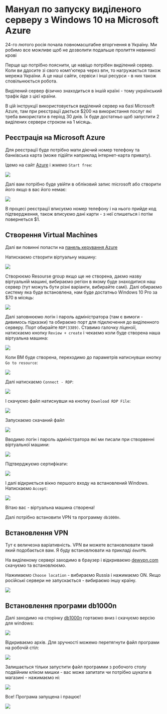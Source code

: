 # Мануал по запуску виділеного серверу з Windows 10 на Microsoft Azure

24-го лютого росія почала повномасштабне вторгнення в Україну. Ми робимо все можливе щоб не дозволити подальше пролиття невинної крові

Перще що потрібно пояснити, це навіщо потрібен виділений сервер.
Коли ви ддосите зі свого комп'ютера через впн, то нагружається також мережа України.
А це наші сайти, сервіси і інші ресурси - в них також сповільнюється робота.

Виділений сервер фізично знаходиться в іншій країні - тому український трафік йде з цієї країни.

В цій інструкції використовується виділений сервер на базі Microsoft Azure, там при реєстрації дається $200 на використання послуг які треба використати в період 30 днів.
Їх буде достатньо щоб запустити 2 виділених сервери строком на 1 місяць.

## Реєстрація на Microsoft Azure

Для реєстрації буде потрібно мати діючий номер телефону та банківська карта (може підійти наприклад інтернет-карта привату).

Ідемо на сайт [Azure](https://azure.microsoft.com/) і жмемо `Start free`:

![](azure-vpn-ua-images/Screenshot_1.png)

Далі вам потрібно буде увійти в обліковий запис microsoft або створити його якщо в вас його немає:

![](azure-vpn-ua-images/Screenshot_2.png)

В процесі реєстрації вписуємо номер телефону і на нього прийде код підтвердження, також вписуємо дані карти - з неї спишеться і потім повернеться $1.

## Створення Virtual Machines

Далі ви повинні попасти на [панель керування Azure](https://portal.azure.com/#home)

Натискаємо створити віртуальну машину:

![](azure-vpn-ua-images/Screenshot_3.png)

Створюємо Resourse group якщо ще не створена, даємо назву віртуальній машині, вибираємо регіон в якому буде знаходитися наш сервер (тут можуть бути різні варіанти, вибирайте самі).
Далі обираємо систему яка буде встановлена, нам буде достатньо Windows 10 Pro за $70 в місяць:

![](azure-vpn-ua-images/Screenshot_4.png)

Далі заповнюємо логін і пароль адміністратора (там є вимоги - дивимось підказки) та обираємо порт для підключення до виділенного серверу. Порт обирайте `RDP(3389)`.
Ставимо галочку ліцензії, натискаємо кнопку `Review + create` і чекаємо коли буде створена наша віртуальна машина:

![](azure-vpn-ua-images/Screenshot_5.png)

Коли ВМ буде створена, переходимо до параметрів натиснувши кнопку `Go to resource`:

![](azure-vpn-ua-images/Screenshot_6.png)

Далі натискаємо `Connect - RDP`:

![](azure-vpn-ua-images/Screenshot_7.png)

І скачуємо файл натиснувши на кнопку `Download RDP File`:

![](azure-vpn-ua-images/Screenshot_8.png)

Запускаємо скачаний файл

![](azure-vpn-ua-images/Screenshot_9.png)

Вводимо логін і пароль адміністратора які ми писали при створвенні віртуальної машини:

![](azure-vpn-ua-images/Screenshot_10.png)

Підтверджуємо сертифікати:

![](azure-vpn-ua-images/Screenshot_11.png)

І далі відкриється вікно першого входу на встановлений Windows.
Натискаємо `Accept`:

![](azure-vpn-ua-images/Screenshot_12.png)

Вітаю вас - віртуальна машина створена!

Далі потрібно встановити VPN та программу `db1000n`.

## Встановлення VPN

Тут є величезна варіативність.
VPN ви можете встановлювати такий який подобається вам.
Я буду встановлювати на прикладі `dewVPN`.

На виділеному сервері заходимо в браузер і відкриваємо [dewvpn.com](https://www.dewvpn.com/) скачуємо та встановлюємо.

Нажимаємо `Choose location` - вибираємо Russia і нажимаємо ON.
Якщо російські сервери не запускається - вибираємо іншу країну.

![](azure-vpn-ua-images/Screenshot_13.png)

## Встановлення програми db1000n

Далі заходимо на сторінку [db1000n](https://github.com/Arriven/db1000n) гортаємо вниз і скачуємо версію для windows:

![](azure-vpn-ua-images/Screenshot_14.png)

Відкриваємо архів.
Для зручності можемо перетягнути файл програми на робочій стіл:

![](azure-vpn-ua-images/Screenshot_15.png)

Залишається тільки запустити файл программи з робочого столу подвійним кліком мишки - вас може запитати чи потрібно шукати в магазині - нажимаємо ні:

![](azure-vpn-ua-images/Screenshot_16.png)

Все!
Програма запущена і працює!

![](azure-vpn-ua-images/Screenshot_17.png)
